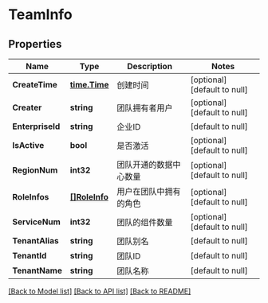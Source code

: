 # TeamInfo

## Properties
Name | Type | Description | Notes
------------ | ------------- | ------------- | -------------
**CreateTime** | [**time.Time**](time.Time.md) | 创建时间 | [optional] [default to null]
**Creater** | **string** | 团队拥有者用户 | [optional] [default to null]
**EnterpriseId** | **string** | 企业ID | [default to null]
**IsActive** | **bool** | 是否激活 | [optional] [default to null]
**RegionNum** | **int32** | 团队开通的数据中心数量 | [optional] [default to null]
**RoleInfos** | [**[]RoleInfo**](RoleInfo.md) | 用户在团队中拥有的角色 | [optional] [default to null]
**ServiceNum** | **int32** | 团队的组件数量 | [optional] [default to null]
**TenantAlias** | **string** | 团队别名 | [default to null]
**TenantId** | **string** | 团队ID | [default to null]
**TenantName** | **string** | 团队名称 | [default to null]

[[Back to Model list]](../README.md#documentation-for-models) [[Back to API list]](../README.md#documentation-for-api-endpoints) [[Back to README]](../README.md)


